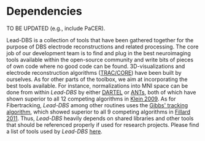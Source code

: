# Dependencies

TO BE UPDATED \(e.g., include PaCER\).

Lead-DBS is a collection of  tools that have been gathered together for the purpose of DBS electrode reconstructions and related processing. The core job of our development team is to find and plug in the best neuroimaging tools available within the open-source community and write bits of pieces of own code where no good code can be found. 3D-visualizations and electrode reconstruction algorithms \([TRAC/CORE](http://www.sciencedirect.com/science/article/pii/S1053811914009938)\) have been built by ourselves. As for other parts of the toolbox, we aim at incorporating the best tools available. For instance, normalizations into MNI space can be done from within _Lead-DBS_ by either [DARTEL](http://www.fil.ion.ucl.ac.uk/spm/software/spm12/) or [ANTs](http://stnava.github.io/ANTs/), both of which have shown superior to all 12 competing algorithms in [Klein 2009](http://www.ncbi.nlm.nih.gov/pubmed/19195496). As for Fibertracking, _Lead-DBS_ among other routines uses the [Gibbs' tracking algorithm](https://www.uniklinik-freiburg.de/mr-en/research-groups/diffperf/fibertools.html), which showed superior to all 9 competing algorithms in [Fillard 2011](http://www.ncbi.nlm.nih.gov/pubmed/21256221). Thus, _Lead-DBS_ heavily depends on shared libraries and other tools that should be referenced properly if used for research projects. Please find a list of tools used by _Lead-DBS_ [here](http://www.lead-dbs.org/?page_id=1126).

